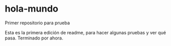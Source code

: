 # hola-mundo
Primer repositorio para prueba

Esta es la primera edición de readme, para hacer
algunas pruebas y ver qué pasa.
Terminado por ahora.
